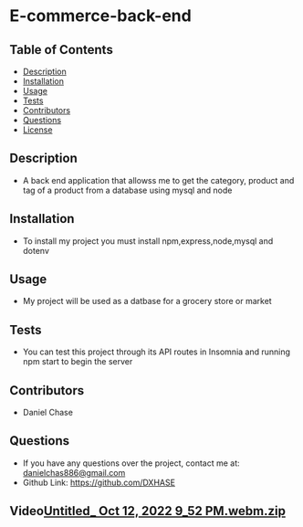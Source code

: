 
  # E-commerce-back-end


  ## Table of Contents

  - [Description](#description)
  - [Installation](#installation)
  - [Usage](#usage)
  - [Tests](#tests)
  - [Contributors](#contributors)
  - [Questions](#questions)
  - [License](#license)

  ## Description
  - A back end application that allowss me to get the category, product and tag of a product from a database using mysql and node

  ## Installation
  - To install my project you must install npm,express,node,mysql and dotenv

  ## Usage
  - My project will be used as a datbase for a  grocery store or market

  ## Tests
  - You can test this project through its API routes in Insomnia and running npm start to begin the server

  ## Contributors
  - Daniel Chase

  ## Questions
  - If you have any questions over the project, contact me at: danielchas886@gmail.com
  - Github Link: https://github.com/DXHASE
  ## Video[Untitled_ Oct 12, 2022 9_52 PM.webm.zip](https://github.com/DXHASE/e-commerce-back-end/files/9770074/Untitled_.Oct.12.2022.9_52.PM.webm.zip)

